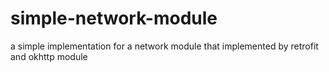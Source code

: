 # simple-network-module
a simple implementation for a network module that implemented by retrofit and okhttp module
